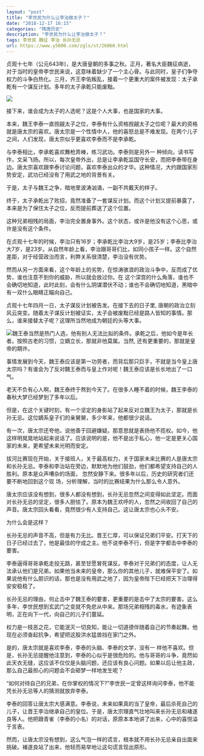 ```yaml
---
layout: "post"
title: "李世民为什么让李治做太子？"
date: "2018-12-17 16:15"
categories: "隋唐历史"
description: "李世民为什么让李治做太子？"
tags: 李世民 魏征 李治 长孙无忌
url: https://www.y5000.com/zgls/st/26060.html
---
```






贞观十七年（公元643年)，是大唐皇朝的多事之秋。正月，著名大臣魏征病逝，对于当时的皇帝李世民来说，这意味着缺少了一个主心骨。与此同时，皇子们争夺权力的斗争白热化。三月，齐王李佑叛乱，接着一个更重大的案件被发现：太子承乾有一个谋反计划。多年的太子承乾只能废黜。

![](https://img.y5000.com/uploads/allimg/171023/13-1G02310302C53.jpg)

接下来，谁会成为太子的人选呢？这是个人大事，也是国家的大事。

本来，魏王李泰一直觊觎太子之位，李泰有什么资格觊觎太子之位呢？最大的资格就是唐太宗的喜欢。唐太宗是一个性情中人，他的喜怒总是不难发现。在两个儿子之间，人们发现，唐太宗似乎更喜欢李泰而不是李承乾。

与李泰相比，李承乾喜欢舞枪弄棒，练习武功。李泰则是另外一
种倾向，读书写作，文采飞扬。所以，每次皇帝外出，总是让李承乾监国守长安，而把李泰带在身边。唐太宗喜欢跟李泰讨论问题，喜欢李泰出众的才华。这种情况，大约跟国家形势安定，武功已经没有了用武之地的背景有关。

于是，太子与魏王之争，暗地里波涛汹涌，一副不共戴天的样子。

终于，太子承乾出了败招，竟然准备了一套谋反计划。而这个计划又提前暴露了，本来是为了保住太子之位，反而提前葬送了这个位置。

这种兄弟相残的局面，李治完全置身事外。这个状态，或许是他没有这个心思，或许是没有这个条件。

在贞观十七年的时候，李治只有16岁；李承乾比李治大9岁，是25岁；李泰比李治大7岁，是23岁。从自然年龄上看，李治跟哥哥们比，如同小孩子一样。这个自然差距，对于经营政治而言，利弊关系很清楚，李治没有优势。

然而从另一方面来看，这个年龄上的劣势，在惊涛骇浪的政治斗争中，反而成了优势，谁也注意不到你的威胁，所以就会放过你。在
这个深宫的什么角落，谁也不会确切地知道，此时此刻，会有什么阴谋潜伏不动；谁也不会确切地知道，黑暗中有一双什么眼睛正瞄向自己。

贞观十七年四月一日，太子谋反计划被告发。在接下去的日子里,
唐朝的政治立刻风云突变。随着太子谋反计划被证实，太子会被废黜已经是路人皆知的事情。那么，谁来接替太子呢？这理所当然地成为朝廷的头等大事。

![](https://img.y5000.comfile:///C:%5CUsers%5CADMINI~1%5CAppData%5CLocal%5CTemp%5Cksohtml%5Cwps93F0.tmp.png)魏王泰当然是热门人选，他有别人无法比拟的条件。承乾之后，他如今是年长者。按照古老的习惯，立嫡立长，那就非他莫属。当然,
还有更重要的，那就是皇帝的期许。

事情发展到今天，魏王泰应该是第一功劳者，而背后那只巨手，不就是当今皇上唐太宗吗？有谁会为了反对魏王泰而与皇上作对呢！魏王泰应该是长长地出了一口气。

老天不负有心人啊，魏王泰终于熬到今天了。在很多人睡不着的时候，魏王李泰的春秋大梦已经梦到了多年以后。

但是，在这个关键时刻，有一个坚定的身影站了起来反对立魏王为太子，那就是长孙无忌。这位嫡系皇子们的亲舅舅，多少年来，他都很少说话。

有一次，唐太宗还夸他，说他善于回避嫌疑。那意思就是表扬他不揽权。如今，他这样明晃晃地站起来说话了。应该说明的是，他不是出于私心，他一定是更关心国家的未来，更希望未来光明而安定。

拔河比赛现在开始，关于接班人，关于最高权力，关于国家未来比赛的人是唐太宗和长孙无忌。李泰和李治站在旁边，默默地为他们鼓劲，他们都希望支持自己的人胜利。原本是众声嘈杂的场面，
忽然安静下来。很多年以后，历史的研究者们还要不断地回到这个现 场，分析理解，当时的比赛结果为什么那么令人意外。

唐太宗应该没有想到，很多人都没有想到，长孙无忌忽然之间变得如此坚定。而面对长孙无忌的坚定，很多人胆怯了。原本为魏王欢呼的人，忽然之间收回了自己的声音。唐太宗回头看看，竟然很少有人支持自己。这让唐太宗也心头不安。

为什么会是这样？

长孙无忌的声音不高，但是有力无比。晋王仁厚，可以保证兄弟们平安。打天下的日子已经过去了，他是最佳的守成之主。他不说李泰不行，但是字字都击中李泰的要害。

李泰逼得哥哥承乾走投无路，甚至甘愿冒死谋反。李泰对于兄弟们的态度，让人无法承认他们是兄弟。如果他当未来的皇帝，那么你的其他儿子，就难保平安了。如果说他有什么胆识的话，那也是没有用武之地了，因为皇帝陛下巳经把天下治理得安安稳稳了。

长孙无忌的理由，何止击中了魏王泰的要害，更重要的是击中了太宗的要害。这么多年，李世民想到玄武门之变就不免悲从中来。那场兄弟相残的毒水，有迹象表明，正在向下一代，向自己的儿子们蔓延。

权力是一枝恶之花，它能泯灭一切良知，能让一切道德伴随着自己的节奏起舞。他现在必须奋起抗争，希望把这股洪水猛兽挡在家门之外。

是的，唐太宗就是喜欢李泰，李泰的头脑、李泰的文学，没有一
样他不喜欢。但是，长孙无忌提醒他注意到，李泰的心似乎是很危险的。他与哥哥的斗争，竟然如此天衣无缝，这应该不仅仅是头脑问题，还应该有良心问题。如果以后让他主政，那么自己最担心的问题会不会砸梦一样地发生呢？

“如何对待自己的兄弟，在你掌权的情况下?”李世民一定曾这样询问李泰，他不能凭长孙无忌等人的猜测就放弃李泰。

李泰的回答让唐太宗大感满意。李泰说，未来如果真的当了皇帝，最后杀死自己的儿子，让晋王李治继承自己的皇位。于是，唐太宗理直气壮地叫来长孙无忌和褚遂良等人。他把跟青雀（李泰的小名）的对话，原原本本地讲了出来，心中的喜悦溢于言表。

然而，让唐太宗没有想到，这么气泡一样的谎言，根本就不用长孙无忌亲自出面来挑破。褚遂良站了出来，他轻而易举地让这句谎言现出原形。
